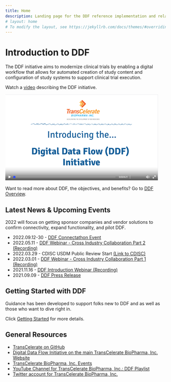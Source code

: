 ```yaml
---
title: Home
description: Landing page for the DDF reference implementation and related information
# layout: home
# To modify the layout, see https://jekyllrb.com/docs/themes/#overriding-theme-defaults
---
```

# Introduction to DDF

The DDF initiative aims to modernize clinical trials by enabling a digital workflow that allows for automated creation of study content and configuration of study systems to support clinical trial execution.

Watch a [video](https://www.youtube.com/watch?v=082onW7jhe4) describing the DDF initiative. 

<a href="https://www.youtube.com/watch?v=082onW7jhe4">
<img src="media\images\overview.png">
</a>
<p></p>

Want to read more about DDF, the objectives, and benefits?  Go to [DDF Overview](overview.md).

## Latest News & Upcoming Events

2022 will focus on getting sponsor companies and vendor solutions to confirm connectivity, expand functionality, and pilot DDF. 
  
- 2022.09.12-30 - [DDF Connectathon Event](CaT_home.md)
- 2022.05.11 - [DDF Webinar - Cross Industry Collaboration Part 2 (Recording)](https://www.youtube.com/watch?v=II5Cuq4Q7QE)
- 2022.03.29 - CDISC USDM Public Review Start [(Link to CDISC)](https://www.cdisc.org/ddf)
- 2022.03.01 - [DDF Webinar - Cross Industry Collaboration Part 1 (Recording)](https://www.youtube.com/watch?v=O6qqTSz8ls0)
- 2021.11.16 - [DDF Introduction Webinar (Recording)](https://www.youtube.com/watch?v=pfTI7aBMv0Y)
- 2021.09.09 - [DDF Press Release](https://www.businesswire.com/news/home/20210909005612/en/TransCelerate-BioPharma-Commences-Collaborative-Development-of-a-Novel-Digital-Data-Flow-Solution-for-Study-Start-Up)

## Getting Started with DDF

Guidance has been developed to support folks new to DDF and as well as those who want to dive right in.

Click [Getting Started](getting-started.md) for more details.

## General Resources

- [TransCelerate on GitHub](https://github.com/transcelerate)
- [Digital Data Flow Initiative on the main TransCelerate BioPharma, Inc. Website](https://www.transceleratebiopharmainc.com/initiatives/digital-data-flow/)
- [TransCelerate BioPharma, Inc. Events](https://www.transceleratebiopharmainc.com/transcelerate-events-2/)
- [YouTube Channel for TransCelerate BioPharma, Inc.: DDF Playlist](https://www.youtube.com/playlist?list=PLMXS-Xt7Ou1KNUF-HQKQRRzqfPQEXWb1u)
- [Twitter account for TransCelerate BioPharma, Inc.](https://twitter.com/transcelerate)

